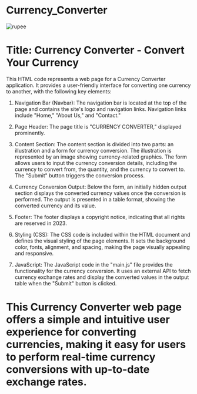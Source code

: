 # Currency_Converter
![rupee](https://github.com/PrathamChoudharyy/Currency_Converter/assets/114939653/4a7edc98-4374-4146-97ef-4bd034136223)

# Title: Currency Converter - Convert Your Currency

This HTML code represents a web page for a Currency Converter application. It provides a user-friendly interface for converting one currency to another, with the following key elements:

1. Navigation Bar (Navbar):
  The navigation bar is located at the top of the page and contains the site's logo and navigation links.
  Navigation links include "Home," "About Us," and "Contact."

2. Page Header:
  The page title is "CURRENCY CONVERTER," displayed prominently.

3. Content Section:
  The content section is divided into two parts: an illustration and a form for currency conversion.
  The illustration is represented by an image showing currency-related graphics.
  The form allows users to input the currency conversion details, including the currency to convert from, the quantity, and the currency to convert to.
  The "Submit" button triggers the conversion process.

4. Currency Conversion Output:
  Below the form, an initially hidden output section displays the converted currency values once the conversion is performed.
  The output is presented in a table format, showing the converted currency and its value.

5. Footer:
  The footer displays a copyright notice, indicating that all rights are reserved in 2023.

6. Styling (CSS):
  The CSS code is included within the HTML document and defines the visual styling of the page elements.
  It sets the background color, fonts, alignment, and spacing, making the page visually appealing and responsive.

7. JavaScript:
  The JavaScript code in the "main.js" file provides the functionality for the currency conversion. It uses an external API to fetch currency exchange rates and display the converted values in the output table when the "Submit" button is clicked.

# This Currency Converter web page offers a simple and intuitive user experience for converting currencies, making it easy for users to perform real-time currency conversions with up-to-date exchange rates.





